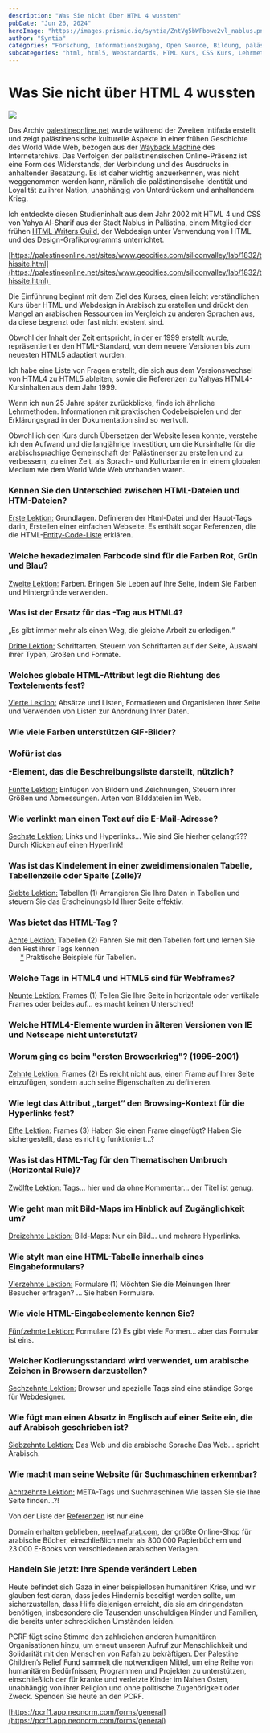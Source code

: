 ```yaml
---
description: "Was Sie nicht über HTML 4 wussten"
pubDate: "Jun 26, 2024"
heroImage: "https://images.prismic.io/syntia/ZntVg5bWFbowe2vl_nablus.png?auto=format,compress?auto=compress,format"
author: "Syntia"
categories: "Forschung, Informationszugang, Open Source, Bildung, palästinensisches Erbe"
subcategories: "html, html5, Webstandards, HTML Kurs, CSS Kurs, Lehrmethoden"
---
```


# Was Sie nicht über HTML 4 wussten

![](https://images.prismic.io/syntia/ZntVg5bWFbowe2vl_nablus.png?auto=format,compress?auto=compress,format)

Das Archiv [palestineonline.net](//palestineonline.net) wurde während der Zweiten Intifada erstellt und zeigt palästinensische kulturelle Aspekte in einer frühen Geschichte des World Wide Web, bezogen aus der [Wayback Machine](https://web.archive.org/) des Internetarchivs. Das Verfolgen der palästinensischen Online-Präsenz ist eine Form des Widerstands, der Verbindung und des Ausdrucks in anhaltender Besatzung. Es ist daher wichtig anzuerkennen, was nicht weggenommen werden kann, nämlich die palästinensische Identität und Loyalität zu ihrer Nation, unabhängig von Unterdrückern und anhaltendem Krieg.

Ich entdeckte diesen Studieninhalt aus dem Jahr 2002 mit HTML 4 und CSS von Yahya Al-Sharif aus der Stadt Nablus in Palästina, einem Mitglied der frühen [HTML Writers Guild](https://hwg.org/resources/faqs/memberFAQ.html), der Webdesign unter Verwendung von HTML und des Design-Grafikprogramms unterrichtet.

[https://palestineonline.net/sites/www.geocities.com/siliconvalley/lab/1832/thissite.html](https://palestineonline.net/sites/www.geocities.com/siliconvalley/lab/1832/thissite.html) 

Die Einführung beginnt mit dem Ziel des Kurses, einen leicht verständlichen Kurs über HTML und Webdesign in Arabisch zu erstellen und drückt den Mangel an arabischen Ressourcen im Vergleich zu anderen Sprachen aus, da diese begrenzt oder fast nicht existent sind.

Obwohl der Inhalt der Zeit entspricht, in der er 1999 erstellt wurde, repräsentiert er den HTML-Standard, von dem neuere Versionen bis zum neuesten HTML5 adaptiert wurden.

Ich habe eine Liste von Fragen erstellt, die sich aus dem Versionswechsel von HTML4 zu HTML5 ableiten, sowie die Referenzen zu Yahyas HTML4-Kursinhalten aus dem Jahr 1999.

Wenn ich nun 25 Jahre später zurückblicke, finde ich ähnliche Lehrmethoden. Informationen mit praktischen Codebeispielen und der Erklärungsgrad in der Dokumentation sind so wertvoll.

Obwohl ich den Kurs durch Übersetzen der Website lesen konnte, verstehe ich den Aufwand und die langjährige Investition, um die Kursinhalte für die arabischsprachige Gemeinschaft der Palästinenser zu erstellen und zu verbessern, zu einer Zeit, als Sprach- und Kulturbarrieren in einem globalen Medium wie dem World Wide Web vorhanden waren.

### Kennen Sie den Unterschied zwischen HTML-Dateien und HTM-Dateien?

[Erste Lektion:](https://palestineonline.net/sites/www.geocities.com/siliconvalley/lab/1832/htutor01.html) Grundlagen. Definieren der Html-Datei und der Haupt-Tags darin, Erstellen einer einfachen Webseite. Es enthält sogar Referenzen, die die HTML-[Entity-Code-Liste](https://palestineonline.net/sites/www.geocities.com/siliconvalley/lab/1832/ampersnd.html) erklären.

### Welche hexadezimalen Farbcode sind für die Farben Rot, Grün und Blau?

[Zweite Lektion:](https://palestineonline.net/sites/www.geocities.com/siliconvalley/lab/1832/htutor02.html) Farben. Bringen Sie Leben auf Ihre Seite, indem Sie Farben und Hintergründe verwenden.

### Was ist der Ersatz für das <font>-Tag aus HTML4?

„Es gibt immer mehr als einen Weg, die gleiche Arbeit zu erledigen.“

[Dritte Lektion:](https://palestineonline.net/sites/www.geocities.com/siliconvalley/lab/1832/htutor03.html) Schriftarten. Steuern von Schriftarten auf der Seite, Auswahl ihrer Typen, Größen und Formate.

### Welches globale HTML-Attribut legt die Richtung des Textelements fest?

[Vierte Lektion:](https://palestineonline.net/sites/www.geocities.com/siliconvalley/lab/1832/htutor04.html) Absätze und Listen, Formatieren und Organisieren Ihrer Seite und Verwenden von Listen zur Anordnung Ihrer Daten.

### Wie viele Farben unterstützen GIF-Bilder?

### Wofür ist das <dl>-Element, das die Beschreibungsliste darstellt, nützlich?

[Fünfte Lektion:](https://palestineonline.net/sites/www.geocities.com/siliconvalley/lab/1832/htutor05.html) Einfügen von Bildern und Zeichnungen, Steuern ihrer Größen und Abmessungen. Arten von Bilddateien im Web.

### Wie verlinkt man einen Text auf die E-Mail-Adresse?

[Sechste Lektion:](https://palestineonline.net/sites/www.geocities.com/siliconvalley/lab/1832/htutor06.html) Links und Hyperlinks... Wie sind Sie hierher gelangt??? Durch Klicken auf einen Hyperlink!

### Was ist das Kindelement in einer zweidimensionalen Tabelle, Tabellenzeile oder Spalte (Zelle)?

[Siebte Lektion:](https://palestineonline.net/sites/www.geocities.com/siliconvalley/lab/1832/htutor07.html) Tabellen (1) Arrangieren Sie Ihre Daten in Tabellen und steuern Sie das Erscheinungsbild Ihrer Seite effektiv.

### Was bietet das HTML-Tag <caption>?

[Achte Lektion:](https://palestineonline.net/sites/www.geocities.com/siliconvalley/lab/1832/htutor08.html) Tabellen (2) Fahren Sie mit den Tabellen fort und lernen Sie den Rest ihrer Tags kennen  
      [\*](https://palestineonline.net/sites/www.geocities.com/siliconvalley/lab/1832/tablexam.html) Praktische Beispiele für Tabellen.

### Welche Tags in HTML4 und HTML5 sind für Webframes?

[Neunte Lektion:](https://palestineonline.net/sites/www.geocities.com/siliconvalley/lab/1832/htutor09.html) Frames (1) Teilen Sie Ihre Seite in horizontale oder vertikale Frames oder beides auf... es macht keinen Unterschied!

### Welche HTML4-Elemente wurden in älteren Versionen von IE und Netscape nicht unterstützt?

### Worum ging es beim "ersten Browserkrieg"? (1995–2001)

[Zehnte Lektion:](https://palestineonline.net/sites/www.geocities.com/siliconvalley/lab/1832/htutor10.html) Frames (2) Es reicht nicht aus, einen Frame auf Ihrer Seite einzufügen, sondern auch seine Eigenschaften zu definieren.

### Wie legt das Attribut „target“ den Browsing-Kontext für die Hyperlinks fest?

[Elfte Lektion:](https://palestineonline.net/sites/www.geocities.com/siliconvalley/lab/1832/htutor11.html) Frames (3) Haben Sie einen Frame eingefügt? Haben Sie sichergestellt, dass es richtig funktioniert...?

### Was ist das HTML-Tag für den Thematischen Umbruch (Horizontal Rule)?

[Zwölfte Lektion:](https://palestineonline.net/sites/www.geocities.com/siliconvalley/lab/1832/htutor12.html) Tags... hier und da ohne Kommentar... der Titel ist genug.

### Wie geht man mit Bild-Maps im Hinblick auf Zugänglichkeit um?

[Dreizehnte Lektion:](https://palestineonline.net/sites/www.geocities.com/siliconvalley/lab/1832/htutor13.html) Bild-Maps: Nur ein Bild... und mehrere Hyperlinks.

### Wie stylt man eine HTML-Tabelle innerhalb eines Eingabeformulars?

[Vierzehnte Lektion:](https://palestineonline.net/sites/www.geocities.com/siliconvalley/lab/1832/htutor14.html) Formulare (1) Möchten Sie die Meinungen Ihrer Besucher erfragen? ... Sie haben Formulare.

### Wie viele HTML-Eingabeelemente kennen Sie?

[Fünfzehnte Lektion:](https://palestineonline.net/sites/www.geocities.com/siliconvalley/lab/1832/htutor15.html) Formulare (2) Es gibt viele Formen... aber das Formular ist eins.

### Welcher Kodierungsstandard wird verwendet, um arabische Zeichen in Browsern darzustellen?

[Sechzehnte Lektion:](https://palestineonline.net/sites/www.geocities.com/siliconvalley/lab/1832/htutor16.html) Browser und spezielle Tags sind eine ständige Sorge für Webdesigner.

### Wie fügt man einen Absatz in Englisch auf einer Seite ein, die auf Arabisch geschrieben ist?

[Siebzehnte Lektion:](https://palestineonline.net/sites/www.geocities.com/siliconvalley/lab/1832/htutor17.html) Das Web und die arabische Sprache Das Web... spricht Arabisch.

### Wie macht man seine Website für Suchmaschinen erkennbar?

[Achtzehnte Lektion:](https://palestineonline.net/sites/www.geocities.com/siliconvalley/lab/1832/htutor18.html) META-Tags und Suchmaschinen Wie lassen Sie sie Ihre Seite finden...?!

Von der Liste der [Referenzen](https://palestineonline.net/sites/www.geocities.com/siliconvalley/lab/1832/links.html) ist nur eine

 Domain erhalten geblieben, [neelwafurat.com](//neelwafurat.com), der größte Online-Shop für arabische Bücher, einschließlich mehr als 800.000 Papierbüchern und 23.000 E-Books von verschiedenen arabischen Verlagen.

### Handeln Sie jetzt: Ihre Spende verändert Leben

Heute befindet sich Gaza in einer beispiellosen humanitären Krise, und wir glauben fest daran, dass jedes Hindernis beseitigt werden sollte, um sicherzustellen, dass Hilfe diejenigen erreicht, die sie am dringendsten benötigen, insbesondere die Tausenden unschuldigen Kinder und Familien, die bereits unter schrecklichen Umständen leiden.

PCRF fügt seine Stimme den zahlreichen anderen humanitären Organisationen hinzu, um erneut unseren Aufruf zur Menschlichkeit und Solidarität mit den Menschen von Rafah zu bekräftigen. Der Palestine Children’s Relief Fund sammelt die notwendigen Mittel, um eine Reihe von humanitären Bedürfnissen, Programmen und Projekten zu unterstützen, einschließlich der für kranke und verletzte Kinder im Nahen Osten, unabhängig von ihrer Religion und ohne politische Zugehörigkeit oder Zweck. Spenden Sie heute an den PCRF.

[https://pcrf1.app.neoncrm.com/forms/general](https://pcrf1.app.neoncrm.com/forms/general)